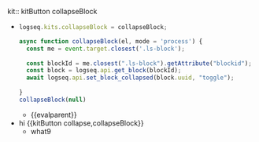 kit:: kitButton collapseBlock

- ```javascript
  logseq.kits.collapseBlock = collapseBlock;
  
  async function collapseBlock(el, mode = 'process') {
    const me = event.target.closest('.ls-block');
    
    const blockId = me.closest(".ls-block").getAttribute("blockid");
    const block = logseq.api.get_block(blockId);
    await logseq.api.set_block_collapsed(block.uuid, "toggle");
    
  }
  collapseBlock(null)
  ```
	- {{evalparent}}
- hi
  {{kitButton collapse,collapseBlock}}
	- what9